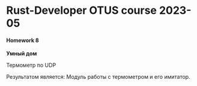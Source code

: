 # Rust-Developer OTUS course 2023-05

#### Homework 8


**Умный дом**

Термометр по UDP


Результатом является:
Модуль работы с термометром и его имитатор.
